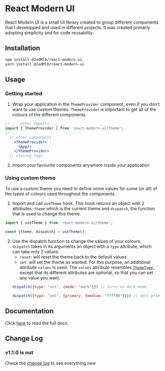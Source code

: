 # React Modern UI
React Modern UI is a small UI library created to group different components that I developped and used in different projects. It was created primarly adopting simplicity and for code reusability.

## Installation

```bash
npm install @JadMlb/react-modern-ui
yarn install @JadMlb/react-modern-ui
```

## Usage
### Getting started
1. Wrap your application in the `ThemeProvider` component, even if you don't want to use custom themes. `ThemeProvider` is important to get all of the colours of the different components.
```jsx
// ... other imports ...
import { ThemeProvider } from 'react-modern-ui/theme';
// ...
  // other components
    <ThemeProvider>
      <App/>
    </ThemeProvider>
  // closing tags
```
2. Import your favourite components anywhere inside your application

### Using custom theme
To use a custom theme you need to define some values for some (or all) of the types of colours used throughout the components.
1. Import and call `useTheme` hook. This hook returns an object with 2 attributes: `theme` which is the current theme and `dispatch`, the function that is used to change this theme.
```jsx
import { useTheme } from 'react-modern-ui/theme';
```
```jsx
const {theme, dispatch} = useTheme();
```
2. Use the dispatch function to change the values of your colours. `dispatch` takes in its arguments an object with a `type` attribute, which can take only 2 values:
	- `reset`: will reset the theme back to the default values
	- `set`: will set the theme as wanted. For this purpose, an additional attribute `values` is used. The `values` attribute resembles [`ThemeType`](docs.md#themetype), except that its different attributes are optional, so that you can set any value you want.
	```jsx
	dispatch({type: "set", {mode: "dark"}}) // turns on dark mode
	```
	```jsx
	dispatch({type: "set", {primary: {medium: "ffff00"}}}) // sets primary colour to #ffff00
	```

## Documentation
Click [here](docs.md) to read the full docs.

## Change Log

### v1.1.0 is out
Check the [change log](changelog.md#v110) to see everything new